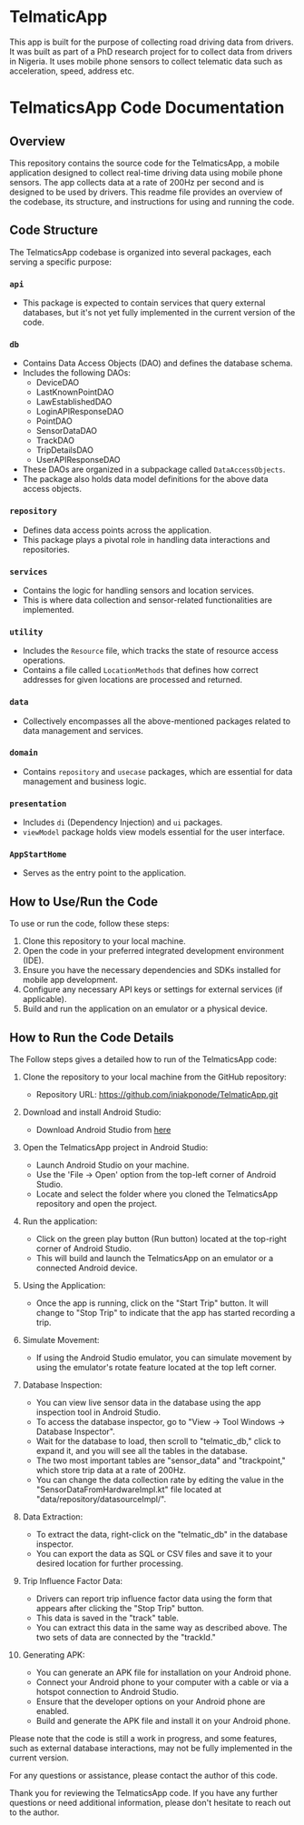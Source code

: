 # TelmaticApp
This app is built for the purpose of collecting road driving data from drivers. It was built as part of a PhD research project for to collect data from drivers in Nigeria. It uses mobile phone sensors to collect telematic data such as acceleration, speed, address etc.

# TelmaticsApp Code Documentation

## Overview
This repository contains the source code for the TelmaticsApp, a mobile application designed to collect real-time driving data using mobile phone sensors. The app collects data at a rate of 200Hz per second and is designed to be used by drivers. This readme file provides an overview of the codebase, its structure, and instructions for using and running the code.

## Code Structure
The TelmaticsApp codebase is organized into several packages, each serving a specific purpose:

### `api`
- This package is expected to contain services that query external databases, but it's not yet fully implemented in the current version of the code.

### `db`
- Contains Data Access Objects (DAO) and defines the database schema.
- Includes the following DAOs:
  - DeviceDAO
  - LastKnownPointDAO
  - LawEstablishedDAO
  - LoginAPIResponseDAO
  - PointDAO
  - SensorDataDAO
  - TrackDAO
  - TripDetailsDAO
  - UserAPIResponseDAO
- These DAOs are organized in a subpackage called `DataAccessObjects`.
- The package also holds data model definitions for the above data access objects.

### `repository`
- Defines data access points across the application.
- This package plays a pivotal role in handling data interactions and repositories.

### `services`
- Contains the logic for handling sensors and location services.
- This is where data collection and sensor-related functionalities are implemented.

### `utility`
- Includes the `Resource` file, which tracks the state of resource access operations.
- Contains a file called `LocationMethods` that defines how correct addresses for given locations are processed and returned.

### `data`
- Collectively encompasses all the above-mentioned packages related to data management and services.

### `domain`
- Contains `repository` and `usecase` packages, which are essential for data management and business logic.

### `presentation`
- Includes `di` (Dependency Injection) and `ui` packages.
- `viewModel` package holds view models essential for the user interface.

### `AppStartHome`
- Serves as the entry point to the application.

## How to Use/Run the Code
To use or run the code, follow these steps:

1. Clone this repository to your local machine.
2. Open the code in your preferred integrated development environment (IDE).
3. Ensure you have the necessary dependencies and SDKs installed for mobile app development.
4. Configure any necessary API keys or settings for external services (if applicable).
5. Build and run the application on an emulator or a physical device.

## How to Run the Code Details

The Follow steps gives a detailed how to run of the TelmaticsApp code:

1. Clone the repository to your local machine from the GitHub repository:
   - Repository URL: https://github.com/iniakponode/TelmaticApp.git

2. Download and install Android Studio:
   - Download Android Studio from [here](https://developer.android.com/studio?gclid=CjwKCAjwvrOpBhBdEiwAR58-3LE7FdBflmz97f3P520IggRsiPOPumFz-qCVyzuAcLvsPPhnEL97oBoCh4QQAvD_BwE&gclsrc=aw.ds)

3. Open the TelmaticsApp project in Android Studio:
   - Launch Android Studio on your machine.
   - Use the 'File -> Open' option from the top-left corner of Android Studio.
   - Locate and select the folder where you cloned the TelmaticsApp repository and open the project.

4. Run the application:
   - Click on the green play button (Run button) located at the top-right corner of Android Studio.
   - This will build and launch the TelmaticsApp on an emulator or a connected Android device.

5. Using the Application:
   - Once the app is running, click on the "Start Trip" button. It will change to "Stop Trip" to indicate that the app has started recording a trip.

6. Simulate Movement:
   - If using the Android Studio emulator, you can simulate movement by using the emulator's rotate feature located at the top left corner.

7. Database Inspection:
   - You can view live sensor data in the database using the app inspection tool in Android Studio.
   - To access the database inspector, go to "View -> Tool Windows -> Database Inspector".
   - Wait for the database to load, then scroll to "telmatic_db," click to expand it, and you will see all the tables in the database.
   - The two most important tables are "sensor_data" and "trackpoint," which store trip data at a rate of 200Hz.
   - You can change the data collection rate by editing the value in the "SensorDataFromHardwareImpl.kt" file located at "data/repository/datasourceImpl/".

8. Data Extraction:
   - To extract the data, right-click on the "telmatic_db" in the database inspector.
   - You can export the data as SQL or CSV files and save it to your desired location for further processing.

9. Trip Influence Factor Data:
   - Drivers can report trip influence factor data using the form that appears after clicking the "Stop Trip" button.
   - This data is saved in the "track" table.
   - You can extract this data in the same way as described above. The two sets of data are connected by the "trackId."

10. Generating APK:
    - You can generate an APK file for installation on your Android phone.
    - Connect your Android phone to your computer with a cable or via a hotspot connection to Android Studio.
    - Ensure that the developer options on your Android phone are enabled.
    - Build and generate the APK file and install it on your Android phone.


Please note that the code is still a work in progress, and some features, such as external database interactions, may not be fully implemented in the current version.

For any questions or assistance, please contact the author of this code.

Thank you for reviewing the TelmaticsApp code. If you have any further questions or need additional information, please don't hesitate to reach out to the author.

